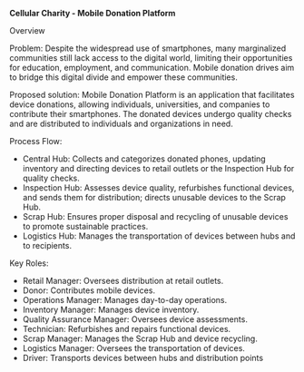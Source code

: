 **Cellular Charity - Mobile Donation Platform**

Overview

Problem:
Despite the widespread use of smartphones, many marginalized communities still lack access to the digital world, limiting their opportunities for education, employment, and communication. Mobile donation drives aim to bridge this digital divide and empower these communities.

Proposed solution:
Mobile Donation Platform is an application that facilitates device donations, allowing individuals, universities, and companies to contribute their smartphones. The donated devices undergo quality checks and are distributed to individuals and organizations in need.

Process Flow:
- Central Hub: Collects and categorizes donated phones, updating inventory and directing devices to retail outlets or the Inspection Hub for quality checks.
- Inspection Hub: Assesses device quality, refurbishes functional devices, and sends them for distribution; directs unusable devices to the Scrap Hub.
- Scrap Hub: Ensures proper disposal and recycling of unusable devices to promote sustainable practices.
- Logistics Hub: Manages the transportation of devices between hubs and to recipients.

Key Roles:
- Retail Manager: Oversees distribution at retail outlets.
- Donor: Contributes mobile devices.
- Operations Manager: Manages day-to-day operations.
- Inventory Manager: Manages device inventory.
- Quality Assurance Manager: Oversees device assessments.
- Technician: Refurbishes and repairs functional devices.
- Scrap Manager: Manages the Scrap Hub and device recycling.
- Logistics Manager: Oversees the transportation of devices.
- Driver: Transports devices between hubs and distribution points
